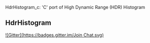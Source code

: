 HdrHistogram_c: 'C' port of High Dynamic Range (HDR) Histogram

HdrHistogram
----------------------------------------------
[![Gitter](https://badges.gitter.im/Join Chat.svg)](https://gitter.im/HdrHistogram/HdrHistogram?utm_source=badge&utm_medium=badge&utm_campaign=pr-badge&utm_content=badge)


